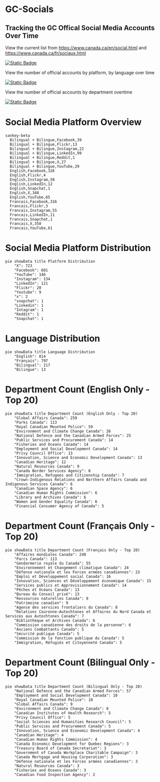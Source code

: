 # GC-Socials
## Tracking the GC Offical Social Media Accounts Over Time

View the current list from https://www.canada.ca/en/social.html and https://www.canada.ca/fr/sociaux.html

[![Static Badge](https://img.shields.io/badge/Open%20in%20Flatdata%20Viewer-FF00E8?style=for-the-badge&logo=github&logoColor=black)](https://flatgithub.com/PatLittle/GC-Socials?filename=sm.csv)

View the number of official accounts by platform, by language over time

[![Static Badge](https://img.shields.io/badge/Open%20in%20Flatdata%20Viewer-FF00E8?style=for-the-badge&logo=github&logoColor=black)](https://flatgithub.com/PatLittle/GC-Socials?filename=platform_counts.csv)

View the number of official accounts by department overtime

[![Static Badge](https://img.shields.io/badge/Open%20in%20Flatdata%20Viewer-FF00E8?style=for-the-badge&logo=github&logoColor=black)](https://flatgithub.com/PatLittle/GC-Socials?filename=department_counts.csv&sort=Count%2Cdesc&stickyColumnName=Date)


# Social Media Platform Overview

```mermaid
sankey-beta
  Bilingual + Bilingue,Facebook,39
  Bilingual + Bilingue,Flickr,13
  Bilingual + Bilingue,Instagram,22
  Bilingual + Bilingue,LinkedIn,99
  Bilingual + Bilingue,Reddit,1
  Bilingual + Bilingue,X,27
  Bilingual + Bilingue,YouTube,29
  English,Facebook,326
  English,Flickr,4
  English,Instagram,58
  English,LinkedIn,12
  English,Snapchat,1
  English,X,348
  English,YouTube,65
  Francais,Facebook,316
  Francais,Flickr,3
  Francais,Instagram,55
  Francais,LinkedIn,11
  Francais,Snapchat,1
  Francais,X,350
  Francais,YouTube,61
```

# Social Media Platform Distribution

```mermaid
pie showData title Platform Distribution
    "X": 723
    "Facebook": 681
    "YouTube": 146
    "Instagram": 134
    "LinkedIn": 121
    "Flickr": 20
    "Youtube": 9
    "x": 2
    "snapchat": 1
    "Linkedin": 1
    "Intagram": 1
    "Reddit": 1
    "Snapchat": 1
```

# Language Distribution

```mermaid
pie showData title Language Distribution
    "English": 814
    "Français": 797
    "Bilingual": 217
    "Bilingue": 13
```

# Department Count (English Only - Top 20)

```mermaid
pie showData title Department Count (English Only - Top 20)
    "Global Affairs Canada": 259
    "Parks Canada": 113
    "Royal Canadian Mounted Police": 59
    "Environment and Climate Change Canada": 26
    "National Defence and the Canadian Armed Forces": 25
    "Public Services and Procurement Canada": 14
    "Fisheries and Oceans Canada": 14
    "Employment and Social Development Canada": 14
    "Privy Council Office": 13
    "Innovation, Science and Economic Development Canada": 13
    "Canadian Heritage": 12
    "Natural Resources Canada": 9
    "Canada Border Services Agency": 8
    "Immigration, Refugees and Citizenship Canada": 7
    "Crown-Indigenous Relations and Northern Affairs Canada and Indigenous Services Canada": 6
    "Canadian Space Agency": 6
    "Canadian Human Rights Commission": 6
    "Library and Archives Canada": 6
    "Women and Gender Equality Canada": 6
    "Financial Consumer Agency of Canada": 5
```

# Department Count (Français Only - Top 20)

```mermaid
pie showData title Department Count (Français Only - Top 20)
    "Affaires mondiales Canada": 248
    "Parcs Canada": 113
    "Gendarmerie royale du Canada": 55
    "Environnement et Changement climatique Canada": 24
    "Défense nationale et les Forces armées canadiennes": 23
    "Emploi et Développement social Canada": 16
    "Innovation, Sciences et Développement économique Canada": 15
    "Services publics et Approvisionnement Canada": 14
    "Pêches et Océans Canada": 13
    "Bureau du Conseil privé": 13
    "Ressources naturelles Canada": 9
    "Patrimoine canadien": 9
    "Agence des services frontaliers du Canada": 8
    "Relations Couronne-Autochtones et Affaires du Nord Canada et Services aux Autochtones Canada": 7
    "Bibliothèque et Archives Canada": 6
    "Commission canadienne des droits de la personne": 6
    "Anciens Combattants Canada": 5
    "Sécurité publique Canada": 5
    "Commission de la fonction publique du Canada": 5
    "Immigration, Réfugiés et Citoyenneté Canada": 5
```

# Department Count (Bilingual Only - Top 20)

```mermaid
pie showData title Department Count (Bilingual Only - Top 20)
    "National Defence and the Canadian Armed Forces": 57
    "Employment and Social Development Canada": 10
    "Royal Canadian Mounted Police": 10
    "Global Affairs Canada": 9
    "Environment and Climate Change Canada": 8
    "Canadian Institutes of Health Research": 5
    "Privy Council Office": 5
    "Social Sciences and Humanities Research Council": 5
    "Public Services and Procurement Canada": 5
    "Innovation, Science and Economic Development Canada": 4
    "Canadian Heritage": 4
    "Canadian Human Rights Commission": 4
    "Canada Economic Development for Quebec Regions": 3
    "Treasury Board of Canada Secretariat": 3
    "Government of Canada Workplace Charitable Campaign": 3
    "Canada Mortgage and Housing Corporation": 3
    "Défense nationale et les Forces armées canadiennes": 3
    "Natural Resources Canada": 3
    "Fisheries and Oceans Canada": 3
    "Canadian Food Inspection Agency": 2
```